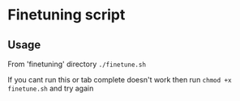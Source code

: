 # Finetuning script

## Usage

From 'finetuning' directory
`./finetune.sh`

If you cant run this or tab complete doesn't work then run `chmod +x finetune.sh` and try again
